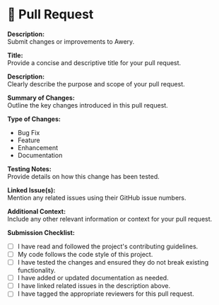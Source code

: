 # 🚀 Pull Request
**Description:**  
Submit changes or improvements to Awery.

**Title:**  
Provide a concise and descriptive title for your pull request.

**Description:**  
Clearly describe the purpose and scope of your pull request.

**Summary of Changes:**  
Outline the key changes introduced in this pull request.

**Type of Changes:**  
- Bug Fix
- Feature
- Enhancement
- Documentation

**Testing Notes:**  
Provide details on how this change has been tested.

**Linked Issue(s):**  
Mention any related issues using their GitHub issue numbers.

**Additional Context:**  
Include any other relevant information or context for your pull request.

**Submission Checklist:**
- [ ] I have read and followed the project's contributing guidelines.
- [ ] My code follows the code style of this project.
- [ ] I have tested the changes and ensured they do not break existing functionality.
- [ ] I have added or updated documentation as needed.
- [ ] I have linked related issues in the description above.
- [ ] I have tagged the appropriate reviewers for this pull request.
